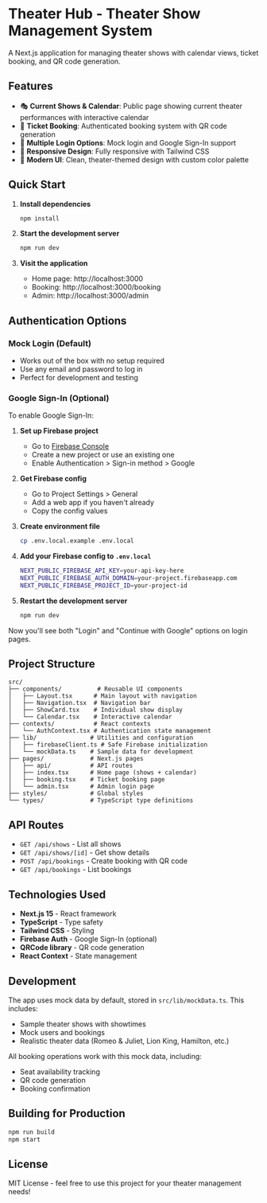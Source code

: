# Theater Hub - Theater Show Management System

A Next.js application for managing theater shows with calendar views, ticket booking, and QR code generation.

## Features

- 🎭 **Current Shows & Calendar**: Public page showing current theater performances with interactive calendar
- 🎫 **Ticket Booking**: Authenticated booking system with QR code generation
- 🔐 **Multiple Login Options**: Mock login and Google Sign-In support
- 📱 **Responsive Design**: Fully responsive with Tailwind CSS
- 🎨 **Modern UI**: Clean, theater-themed design with custom color palette

## Quick Start

1. **Install dependencies**
   ```bash
   npm install
   ```

2. **Start the development server**
   ```bash
   npm run dev
   ```

3. **Visit the application**
   - Home page: http://localhost:3000
   - Booking: http://localhost:3000/booking
   - Admin: http://localhost:3000/admin

## Authentication Options

### Mock Login (Default)
- Works out of the box with no setup required
- Use any email and password to log in
- Perfect for development and testing

### Google Sign-In (Optional)
To enable Google Sign-In:

1. **Set up Firebase project**
   - Go to [Firebase Console](https://console.firebase.google.com)
   - Create a new project or use an existing one
   - Enable Authentication > Sign-in method > Google

2. **Get Firebase config**
   - Go to Project Settings > General
   - Add a web app if you haven't already
   - Copy the config values

3. **Create environment file**
   ```bash
   cp .env.local.example .env.local
   ```

4. **Add your Firebase config to `.env.local`**
   ```bash
   NEXT_PUBLIC_FIREBASE_API_KEY=your-api-key-here
   NEXT_PUBLIC_FIREBASE_AUTH_DOMAIN=your-project.firebaseapp.com
   NEXT_PUBLIC_FIREBASE_PROJECT_ID=your-project-id
   ```

5. **Restart the development server**
   ```bash
   npm run dev
   ```

Now you'll see both "Login" and "Continue with Google" options on login pages.

## Project Structure

```
src/
├── components/          # Reusable UI components
│   ├── Layout.tsx      # Main layout with navigation
│   ├── Navigation.tsx  # Navigation bar
│   ├── ShowCard.tsx    # Individual show display
│   └── Calendar.tsx    # Interactive calendar
├── contexts/           # React contexts
│   └── AuthContext.tsx # Authentication state management
├── lib/               # Utilities and configuration
│   ├── firebaseClient.ts # Safe Firebase initialization
│   └── mockData.ts    # Sample data for development
├── pages/             # Next.js pages
│   ├── api/           # API routes
│   ├── index.tsx      # Home page (shows + calendar)
│   ├── booking.tsx    # Ticket booking page
│   └── admin.tsx      # Admin login page
├── styles/            # Global styles
└── types/             # TypeScript type definitions
```

## API Routes

- `GET /api/shows` - List all shows
- `GET /api/shows/[id]` - Get show details
- `POST /api/bookings` - Create booking with QR code
- `GET /api/bookings` - List bookings

## Technologies Used

- **Next.js 15** - React framework
- **TypeScript** - Type safety
- **Tailwind CSS** - Styling
- **Firebase Auth** - Google Sign-In (optional)
- **QRCode library** - QR code generation
- **React Context** - State management

## Development

The app uses mock data by default, stored in `src/lib/mockData.ts`. This includes:
- Sample theater shows with showtimes
- Mock users and bookings
- Realistic theater data (Romeo & Juliet, Lion King, Hamilton, etc.)

All booking operations work with this mock data, including:
- Seat availability tracking
- QR code generation
- Booking confirmation

## Building for Production

```bash
npm run build
npm start
```

## License

MIT License - feel free to use this project for your theater management needs!
